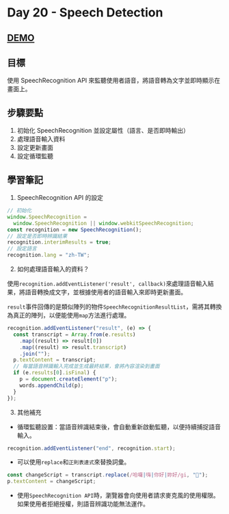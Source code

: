 # Day 20 - Speech Detection

## [DEMO](https://ayating.github.io/JavaScript30/20%20-%20Speech%20Detection/index-done.html)

## 目標

使用 SpeechRecognition API 來監聽使用者語音，將語音轉為文字並即時顯示在畫面上。

## 步驟要點

1. 初始化 SpeechRecognition 並設定屬性（語言、是否即時輸出）
2. 處理語音輸入資料
3. 設定更新畫面
4. 設定循環監聽

## 學習筆記

1. SpeechRecognition API 的設定

```js
// 初始化
window.SpeechRecognition =
  window.SpeechRecognition || window.webkitSpeechRecognition;
const recognition = new SpeechRecognition();
// 設定是否即時辨識結果
recognition.interimResults = true;
// 設定語言
recognition.lang = "zh-TW";
```

2. 如何處理語音輸入的資料？

使用`recognition.addEventListener('result', callback)`來處理語音輸入結果，將語音轉換成文字，並根據使用者的語音輸入來即時更新畫面。

`result`事件回傳的是類似陣列的物件`SpeechRecognitionResultList`，需將其轉換為真正的陣列，以便能使用`map`方法進行處理。

```js
recognition.addEventListener("result", (e) => {
  const transcript = Array.from(e.results)
    .map((result) => result[0])
    .map((result) => result.transcript)
    .join("");
  p.textContent = transcript;
  // 每當語音辨識輸入完成並生成最終結果，會將內容渲染到畫面
  if (e.results[0].isFinal) {
    p = document.createElement("p");
    words.appendChild(p);
  }
});
```

3. 其他補充

- 循環監聽設置：當語音辨識結束後，會自動重新啟動監聽，以便持續捕捉語音輸入。

```js
recognition.addEventListener("end", recognition.start);
```

- 可以使用`replace`和`正則表達式`來替換詞彙。

```js
const changeScript = transcript.replace(/哈囉|嗨|你好|妳好/gi, "👋");
p.textContent = changeScript;
```

- 使用`SpeechRecognition API`時，瀏覽器會向使用者請求麥克風的使用權限。如果使用者拒絕授權，則語音辨識功能無法運作。
